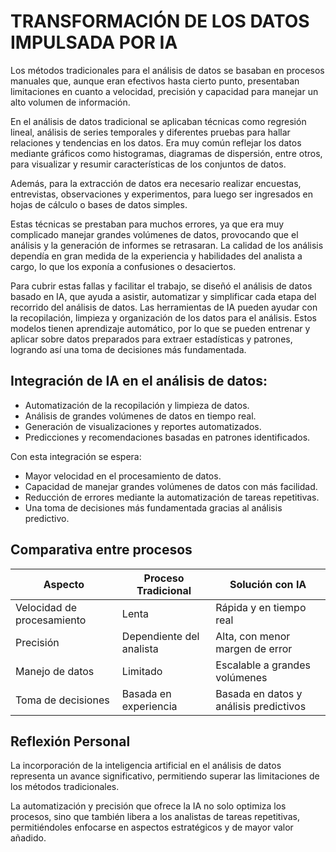 # TRANSFORMACIÓN DE LOS DATOS IMPULSADA POR IA

Los métodos tradicionales para el análisis de datos se basaban en procesos manuales que, aunque eran efectivos hasta cierto punto, presentaban limitaciones en cuanto a velocidad, precisión y capacidad para manejar un alto volumen de información.

En el análisis de datos tradicional se aplicaban técnicas como regresión lineal, análisis de series temporales y diferentes pruebas para hallar relaciones y tendencias en los datos. Era muy común reflejar los datos mediante gráficos como histogramas, diagramas de dispersión, entre otros, para visualizar y resumir características de los conjuntos de datos. 

Además, para la extracción de datos era necesario realizar encuestas, entrevistas, observaciones y experimentos, para luego ser ingresados en hojas de cálculo o bases de datos simples.

Estas técnicas se prestaban para muchos errores, ya que era muy complicado manejar grandes volúmenes de datos, provocando que el análisis y la generación de informes se retrasaran. La calidad de los análisis dependía en gran medida de la experiencia y habilidades del analista a cargo, lo que los exponía a confusiones o desaciertos.

Para cubrir estas fallas y facilitar el trabajo, se diseñó el análisis de datos basado en IA, que ayuda a asistir, automatizar y simplificar cada etapa del recorrido del análisis de datos. Las herramientas de IA pueden ayudar con la recopilación, limpieza y organización de los datos para el análisis. Estos modelos tienen aprendizaje automático, por lo que se pueden entrenar y aplicar sobre datos preparados para extraer estadísticas y patrones, logrando así una toma de decisiones más fundamentada.

## Integración de IA en el análisis de datos:

- Automatización de la recopilación y limpieza de datos.
- Análisis de grandes volúmenes de datos en tiempo real.
- Generación de visualizaciones y reportes automatizados.
- Predicciones y recomendaciones basadas en patrones identificados.

Con esta integración se espera:

- Mayor velocidad en el procesamiento de datos.
- Capacidad de manejar grandes volúmenes de datos con más facilidad.
- Reducción de errores mediante la automatización de tareas repetitivas.
- Una toma de decisiones más fundamentada gracias al análisis predictivo.

## Comparativa entre procesos

| Aspecto                  | Proceso Tradicional              | Solución con IA                        |
|---------------------------|----------------------------------|----------------------------------------|
| Velocidad de procesamiento| Lenta                            | Rápida y en tiempo real                |
| Precisión                 | Dependiente del analista         | Alta, con menor margen de error        |
| Manejo de datos           | Limitado                         | Escalable a grandes volúmenes          |
| Toma de decisiones        | Basada en experiencia            | Basada en datos y análisis predictivos |

## Reflexión Personal

La incorporación de la inteligencia artificial en el análisis de datos representa un avance significativo, permitiendo superar las limitaciones de los métodos tradicionales. 

La automatización y precisión que ofrece la IA no solo optimiza los procesos, sino que también libera a los analistas de tareas repetitivas, permitiéndoles enfocarse en aspectos estratégicos y de mayor valor añadido.
